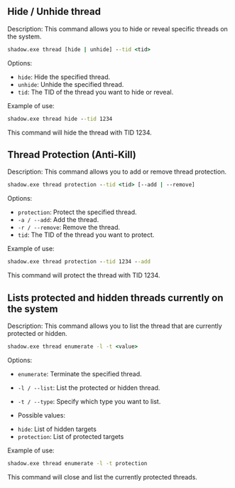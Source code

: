 ## Hide / Unhide thread

Description:
This command allows you to hide or reveal specific threads on the system.

```cmd
shadow.exe thread [hide | unhide] --tid <tid>
```
Options:
* `hide`: Hide the specified thread.
* `unhide`: Unhide the specified thread.
* `tid`: The TID of the thread you want to hide or reveal.

Example of use:

```cmd
shadow.exe thread hide --tid 1234
```

This command will hide the thread with TID 1234.

## Thread Protection (Anti-Kill)

Description:
This command allows you to add or remove thread protection.

```cmd
shadow.exe thread protection --tid <tid> [--add | --remove]
```
Options:
* `protection`: Protect the specified thread.
* `-a / --add`: Add the thread.
* `-r / --remove`: Remove the thread.
* `tid`: The TID of the thread you want to protect.

Example of use:

```cmd
shadow.exe thread protection --tid 1234 --add
```

This command will protect the thread with TID 1234.

## Lists protected and hidden threads currently on the system

Description:
This command allows you to list the thread that are currently protected or hidden.

```cmd
shadow.exe thread enumerate -l -t <value>
```
Options:
* `enumerate`: Terminate the specified thread.
* `-l / --list`: List the protected or hidden thread.
* `-t / --type`: Specify which type you want to list.

* Possible values:
- `hide`: List of hidden targets
- `protection`: List of protected targets

Example of use:

```cmd
shadow.exe thread enumerate -l -t protection
```

This command will close and list the currently protected threads.
